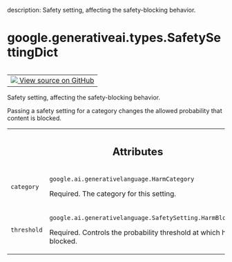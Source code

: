 description: Safety setting, affecting the safety-blocking behavior.

<div itemscope itemtype="http://developers.google.com/ReferenceObject">
<meta itemprop="name" content="google.generativeai.types.SafetySettingDict" />
<meta itemprop="path" content="Stable" />
</div>

# google.generativeai.types.SafetySettingDict

<!-- Insert buttons and diff -->

<table class="tfo-notebook-buttons tfo-api nocontent" align="left">
<td>
  <a target="_blank" href="https://github.com/google/generative-ai-python/blob/master/google/generativeai/types/safety_types.py#L189-L193">
    <img src="https://www.tensorflow.org/images/GitHub-Mark-32px.png" />
    View source on GitHub
  </a>
</td>
</table>



Safety setting, affecting the safety-blocking behavior.

<!-- Placeholder for "Used in" -->

Passing a safety setting for a category changes the allowed
probability that content is blocked.



<!-- Tabular view -->
 <table class="responsive fixed orange">
<colgroup><col width="214px"><col></colgroup>
<tr><th colspan="2"><h2 class="add-link">Attributes</h2></th></tr>

<tr>
<td>

`category`<a id="category"></a>

</td>
<td>

`google.ai.generativelanguage.HarmCategory`

Required. The category for this setting.

</td>
</tr><tr>
<td>

`threshold`<a id="threshold"></a>

</td>
<td>

`google.ai.generativelanguage.SafetySetting.HarmBlockThreshold`

Required. Controls the probability threshold
at which harm is blocked.

</td>
</tr>
</table>



